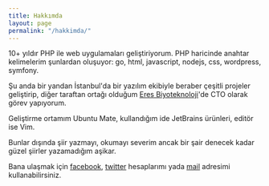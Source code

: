 ```yaml
---
title: Hakkımda
layout: page
permalink: "/hakkimda/"
---
```

10+ yıldır PHP ile web uygulamaları geliştiriyorum. PHP haricinde anahtar kelimelerim şunlardan oluşuyor: go, html, javascript, nodejs, css, wordpress, symfony.  

Şu anda bir yandan İstanbul'da bir yazılım ekibiyle beraber çeşitli projeler geliştirip, diğer taraftan ortağı olduğum [Eres Biyoteknoloji](http://www.eresbiotech.com)'de CTO olarak görev yapıyorum.  

Geliştirme ortamım Ubuntu Mate, kullandığım ide JetBrains ürünleri, editör ise Vim.

Bunlar dışında şiir yazmayı, okumayı severim ancak bir şair denecek kadar güzel şiirler yazamadığım aşikar.

Bana ulaşmak için [facebook](http://fb.me/delirehberi), [twitter](http://twitter.com/delirehberi) hesaplarımı yada [mail](mailto:e@emre.xyz) adresimi kullanabilirsiniz.